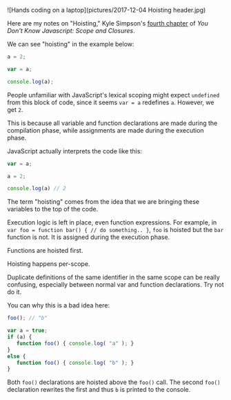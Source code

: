 ![Hands coding on a laptop](pictures/2017-12-04 Hoisting header.jpg)

Here are my notes on "Hoisting," Kyle Simpson's [fourth chapter](https://github.com/getify/You-Dont-Know-JS/blob/master/scope%20%26%20closures/ch4.md) of _You Don't Know Javascript: Scope and Closures_.

We can see "hoisting" in the example below:

```javascript
a = 2;

var = a;

console.log(a);
```

People unfamiliar with JavaScript's lexical scoping might expect `undefined` from this block of code, since it seems `var = a` redefines `a`. However, we get `2`.

This is because all variable and function declarations are made during the compilation phase, while assignments are made during the execution phase.

JavaScript actually interprets the code like this:

```javascript
var = a;

a = 2;

console.log(a) // 2
```

The term "hoisting" comes from the idea that we are bringing these variables to the top of the code.

Execution logic is left in place, even function expressions. For example, in `var foo = function bar() { // do something.. }`, `foo` is hoisted but the `bar` function is not. It is assigned during the execution phase.

Functions are hoisted first.

Hoisting happens per-scope.

Duplicate definitions of the same identifier in the same scope can be really confusing, especially between normal var and function declarations. Try not do it.

You can why this is a bad idea here:

```javascript
foo(); // "b"

var a = true;
if (a) {
   function foo() { console.log( "a" ); }
}
else {
   function foo() { console.log( "b" ); }
}
```

Both `foo()` declarations are hoisted above the `foo()` call. The second `foo()` declaration rewrites the first and thus `b` is printed to the console.